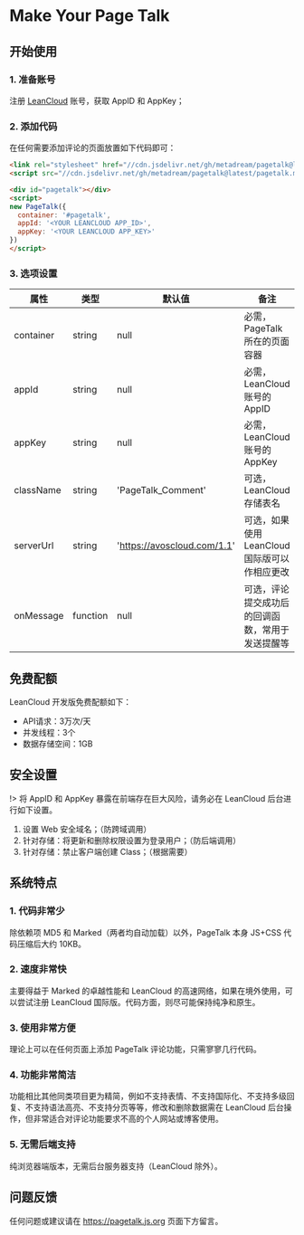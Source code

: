 # Make Your Page Talk

## 开始使用

### 1. 准备账号

注册 [LeanCloud](https://leancloud.cn/) 账号，获取 AppID 和 AppKey；

### 2. 添加代码

在任何需要添加评论的页面放置如下代码即可：

```html
<link rel="stylesheet" href="//cdn.jsdelivr.net/gh/metadream/pagetalk@latest/pagetalk.min.css"/>
<script src="//cdn.jsdelivr.net/gh/metadream/pagetalk@latest/pagetalk.min.js"></script>

<div id="pagetalk"></div>
<script>
new PageTalk({
  container: '#pagetalk',
  appId: '<YOUR LEANCLOUD APP_ID>',
  appKey: '<YOUR LEANCLOUD APP_KEY>'
})
</script>
```

### 3. 选项设置

| 属性      | 类型     | 默认值                      | 备注                                             |
| --------- | -------- | --------------------------- | ------------------------------------------------ |
| container | string   | null                        | 必需，PageTalk 所在的页面容器                    |
| appId     | string   | null                        | 必需，LeanCloud 账号的 AppID                     |
| appKey    | string   | null                        | 必需，LeanCloud 账号的 AppKey                    |
| className | string   | 'PageTalk_Comment'          | 可选，LeanCloud 存储表名                         |
| serverUrl | string   | 'https://avoscloud.com/1.1' | 可选，如果使用 LeanCloud 国际版可以作相应更改    |
| onMessage | function | null                        | 可选，评论提交成功后的回调函数，常用于发送提醒等 |

## 免费配额

LeanCloud 开发版免费配额如下：

- API请求：3万次/天
- 并发线程：3个
- 数据存储空间：1GB

## 安全设置

!> 将 AppID 和 AppKey 暴露在前端存在巨大风险，请务必在 LeanCloud
后台进行如下设置。

1. 设置 Web 安全域名；（防跨域调用）
2. 针对存储：将更新和删除权限设置为登录用户；（防后端调用）
3. 针对存储：禁止客户端创建 Class；（根据需要）

## 系统特点

### 1. 代码非常少

除依赖项 MD5 和 Marked（两者均自动加载）以外，PageTalk 本身 JS+CSS
代码压缩后大约 10KB。

### 2. 速度非常快

主要得益于 Marked 的卓越性能和 LeanCloud
的高速网络，如果在境外使用，可以尝试注册 LeanCloud
国际版。代码方面，则尽可能保持纯净和原生。

### 3. 使用非常方便

理论上可以在任何页面上添加 PageTalk 评论功能，只需寥寥几行代码。

### 4. 功能非常简洁

功能相比其他同类项目更为精简，例如不支持表情、不支持国际化、不支持多级回复、不支持语法高亮、不支持分页等等，修改和删除数据需在
LeanCloud 后台操作，但非常适合对评论功能要求不高的个人网站或博客使用。

### 5. 无需后端支持

纯浏览器端版本，无需后台服务器支持（LeanCloud 除外）。

## 问题反馈

任何问题或建议请在 https://pagetalk.js.org 页面下方留言。
